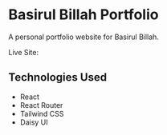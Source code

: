 # Basirul Billah Portfolio
A personal portfolio website for Basirul Billah.

Live Site: 

## Technologies Used
* React
* React Router
* Tailwind CSS
* Daisy UI 